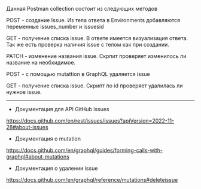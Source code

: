 Данная Postman collection состоит из следующих методов  

POST - создание Issue. Из тела ответа в Environments добавляются переменные issues_number и issuesid  

GET - получение списка issue. В ответе имеется визуализация ответа. Так же есть проверка наличия issue  с телом как при создании.   

PATCH - изменение названия issue. Скрпит проверяет изменилось ли название на необхидимое.  

POST - с помощью mutattion в GraphQL удаляется issue  

GET - получение списка issue. Скрипт по id проверяет удалилась ли нужное issue.   

---
+ Документация для API GitHub issues  

https://docs.github.com/en/rest/issues/issues?apiVersion=2022-11-28#about-issues  

+ Документация о mutation  

https://docs.github.com/en/graphql/guides/forming-calls-with-graphql#about-mutations  

+ Документация о удалении issue  

https://docs.github.com/en/graphql/reference/mutations#deleteissue  

